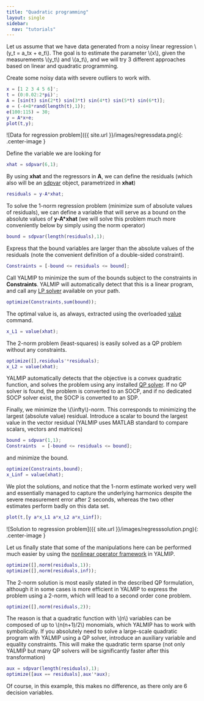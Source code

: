 ```yaml
---
title: "Quadratic programming"
layout: single
sidebar:
  nav: "tutorials"
---
```


Let us assume that we have data generated from a noisy linear regression \\(y_t = a_tx + e_t\\). The goal is to estimate the parameter \\(x\\), given the measurements \\(y_t\\) and \\(a_t\\), and we will try 3 different approaches based on linear and quadratic programming.

Create some noisy data with severe outliers to work with.

````matlab
x = [1 2 3 4 5 6]';
t = (0:0.02:2*pi)';
A = [sin(t) sin(2*t) sin(3*t) sin(4*t) sin(5*t) sin(6*t)];
e = (-4+8*rand(length(t),1));
e(100:115) = 30;
y = A*x+e;
plot(t,y);
````

![Data for regression problem]({{ site.url }}/images/regressdata.png){: .center-image }

Define the variable we are looking for

````matlab
xhat = sdpvar(6,1);
````

By using **xhat** and the regressors in **A**, we can define the residuals (which also will be an [sdpvar](/yalmip/commands/sdpvar) object, parametrized in **xhat**)

````matlab
residuals = y-A*xhat;
````

To solve the 1-norm regression problem (minimize sum of absolute values of residuals), we can define a variable that will serve as a bound on the absolute values of **y-A*xhat** (we will solve this problem much more conveniently below by simply using the norm operator)

````matlab
bound = sdpvar(length(residuals),1);
````

Express that the bound variables are larger than the absolute values of the residuals (note the convenient definition of a double-sided constraint).

````matlab
Constraints = [-bound <= residuals <= bound];
````

Call YALMIP to minimize the sum of the bounds subject to the constraints in **Constraints**. YALMIP will automatically detect that this is a linear program, and call any [LP solver](/yalmip/solvers) available on your path.

````matlab
optimize(Constraints,sum(bound));
````  

The optimal value is, as always, extracted using the overloaded [value](/yalmip/commands/value) command.

````matlab
x_L1 = value(xhat);
````  

The 2-norm problem (least-squares) is easily solved as a QP problem without any constraints.

````matlab
optimize([],residuals'*residuals);
x_L2 = value(xhat);
````

YALMIP automatically detects that the objective is a convex quadratic function, and solves the problem using any installed [QP solver](/yalmip/solvers). If no QP solver is found, the problem is converted to an SOCP, and if no dedicated SOCP solver exist, the SOCP is converted to an SDP.

Finally, we minimize the \\(\infty\\)-norm. This corresponds to minimizing the largest (absolute value) residual. Introduce a scalar to bound the largest value in the vector residual (YALMIP uses MATLAB standard to compare scalars, vectors and matrices)

````matlab
bound = sdpvar(1,1);
Constraints  = [-bound <= residuals <= bound];
````  

and minimize the bound.

````matlab
optimize(Constraints,bound);
x_Linf = value(xhat);
````

We plot the solutions, and notice that the 1-norm estimate worked very well and essentially managed to capture the underlying harmonics despite the severe measurement error after 2 seconds, whereas the two other estimates perform badly on this data set.

````matlab
plot(t,[y a*x_L1 a*x_L2 a*x_Linf]);
````

![Solution to regression problem]({{ site.url }}/images/regresssolution.png){: .center-image }

Let us finally state that some of the manipulations here can be performed much easier by using the [nonlinear operator framework](/yalmip/tutorials/nonlinearoperator) in YALMIP.

````matlab
optimize([],norm(residuals,1));
optimize([],norm(residuals,inf));
````

The 2-norm solution is most easily stated in the described QP formulation, although it in some cases is more efficient in YALMIP to express the problem using a 2-norm, which will lead to a second order cone problem.

````matlab
optimize([],norm(residuals,2));
````

The reason is that a quadratic function with \\(n\\) variables can be composed of up to \\(n(n+1)/2\\) monomials, which YALMIP has to work with symbolically. If you absolutely need to solve a large-scale quadratic program with YALMIP using a QP solver, introduce an auxiliary variable and equality constraints. This will make the quadratic term sparse (not only YALMIP but many QP solvers will be significantly faster after this transformation)

````matlab
aux = sdpvar(length(residuals),1);
optimize([aux == residuals],aux'*aux);
````

Of course, in this example, this makes no difference, as there only are 6 decision variables.
